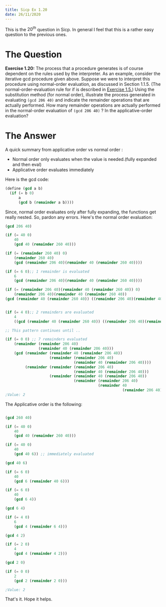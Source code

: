 ```yaml
---
title: Sicp Ex 1.20
date: 26/11/2020
---
```


This is the $20^{th}$ question in Sicp. In general I feel that
this is a rather easy question to the previous ones.

# The Question 

**Exercise 1.20:** The process that a procedure generates is of course
dependent on the rules used by the interpreter. As an example,
consider the iterative gcd procedure given above. Suppose we
were to interpret this procedure using normal-order evaluation,
as discussed in Section 1.1.5. (The normal-order-evaluation rule
for if is described in [Exercise 1.5.](https://benjamin-philip.github.io/sicp/sicp-ex-1-5)) Using the substitution method
(for normal order), illustrate the process generated in evaluating
`(gcd 206 40)` and indicate the remainder operations that are
actually performed. How many remainder operations are actually
performed in the normal-order evaluation of `(gcd 206 40)` ? In
the applicative-order evaluation?

# The Answer

A quick summary from applicative order vs normal order : 

- Normal order only evaluates when the value is needed.(fully expanded and then eval)
- Applicative order evaluates immediately

Here is the gcd code:

```scheme
(define (gcd a b)
  (if (= b 0)
      a
      (gcd b (remainder a b))))
```

Since, normal order evaluates only after fully expanding, the functions get really nested.
So, pardon any errors. Here's the normal order evaluation:

```scheme
(gcd 206 40)

(if (= 40 0)
    40
    (gcd 40 (remainder 260 40)))

(if (= (remainder 260 40) 0)
    (remainder 260 40)
    (gcd (remainder 206 40)(remainder 40 (remainder 260 40))))

(if (= 6 0);; 1 remainder is evaluated 
    6
    (gcd (remainder 206 40)(remainder 40 (remainder 260 40))))

(if (= (remainder 206 40)(remainder 40 (remainder 260 40)) 0)
    (remainder 206 40)(remainder 40 (remainder 260 40))
(gcd (remainder 40 (remainder 260 40)) ((remainder 206 40)(remainder 40 (remainder 260 40)))))


(if (= 4 0);; 2 remainders are evaluated
    4
    ((gcd (remainder 40 (remainder 260 40)) ((remainder 206 40)(remainder 40 (remainder 260 40))))))

;; This pattern continues until ..

(if (= 0 0) ;; 7 remainders evaluated
    (remainder (remainder 206 40)
               (remainder 40 (remainder 206 40)))
    (gcd (remainder (remainder 40 (remainder 206 40))
                    (remainder (remainder 206 40)
                               (remainder 40 (remainder 206 40))))
         (remainder (remainder (remainder 206 40)
                               (remainder 40 (remainder 206 40)))
                    (remainder (remainder 40 (remainder 206 40))
                               (remainder (remainder 206 40)
                                          (remainder 40
                                                     (remainder 206 40)))))))
;Value: 2

```

The Applicative order is the following:

```scheme

(gcd 260 40)

(if (= 40 0)
    40
    (gcd 40 (remainder 260 40)))

(if (= 40 0)
    40
    (gcd 40 6)) ;; immediately evaluated

(gcd 40 6)

(if (= 6 0)
    40
    (gcd 6 (remainder 40 6)))

(if (= 6 0)
    40
    (gcd 6 4))

(gcd 6 4)

(if (= 4 0)
    6
    (gcd 4 (remainder 6 4)))

(gcd 4 2)

(if (= 2 0)
    4
    (gcd 4 (remainder 4 2)))

(gcd 2 0)

(if (= 0 0)
    2
    (gcd 2 (remainder 2 0)))

;Value: 2
```

That's it. Hope it helps.
